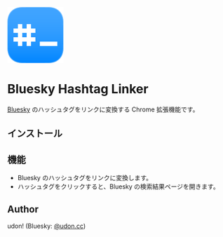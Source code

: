 ![Bluesky Hashtag Linker](./icons/icon_128.png)

# Bluesky Hashtag Linker

[Bluesky](https://bsky.app) のハッシュタグをリンクに変換する Chrome 拡張機能です。

## インストール

## 機能

- Bluesky のハッシュタグをリンクに変換します。
- ハッシュタグをクリックすると、Bluesky の検索結果ページを開きます。


## Author

udon! (Bluesky: [@udon.cc](https://bsky.udon.cc))